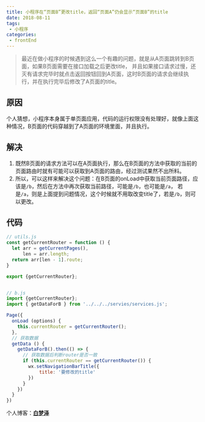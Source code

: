 ```yaml
---
title: 小程序在“页面B”更改title，返回“页面A”仍会显示“页面B”的title
date: 2018-08-11
tags:
 - 小程序
categories: 
 - frontEnd
---
```


> 最近在做小程序的时候遇到这么一个有趣的问题，就是从A页面跳转到B页面，如果B页面需要在接口加载之后更改title，
> 并且如果接口请求过慢，还灭有请求完毕时就点击返回按钮回到A页面，这时B页面的请求会继续执行，并在执行完毕后修改了A页面的title。

<!-- more -->

## 原因
个人猜想，小程序本身属于单页面应用，代码的运行权限没有处理好，就像上面这种情况，B页面的代码穿越到了A页面的环境里面，并且执行。

## 解决
1. 既然B页面的请求方法可以在A页面执行，那么在B页面的方法中获取的当前的页面路由时就有可能可以获取到A页面的路由，经过测试果然不出所料。
2. 所以，可以这样来解决这个问题：在B页面的onLoad中获取当前页面路径，应该是`/b`，然后在方法中再次获取当前路径，可能是`/b`，也可能是`/a`，
   若是`/a`，则是上面提到问题情况，这个时候就不用取改变title了，若是`/b`，则可以更改。

## 代码
```javascript
// utils.js
const getCurrentRouter = function () {
  let arr = getCurrentPages(),
      len = arr.length;
  return arr[len - 1].route;
}

export {getCurrentRouter};


// b.js
import {getCurrentRouter};
import { getDataForB } from '../../../servies/services.js';

Page({
  onLoad (options) {
    this.currentRouter = getCurrentRouter();
  },
  // 获取数据
  getData () {
    getDataForB().then(() => {
      // 获取数据后判断router是否一致
      if (this.currentRouter == getCurrentRouter()) {
        wx.setNavigationBarTitle({
            title: '要修改的title'
        })
      }
    })
  }
})
```

个人博客：[**白梦泽**](http://recoluan.gitlab.io) 